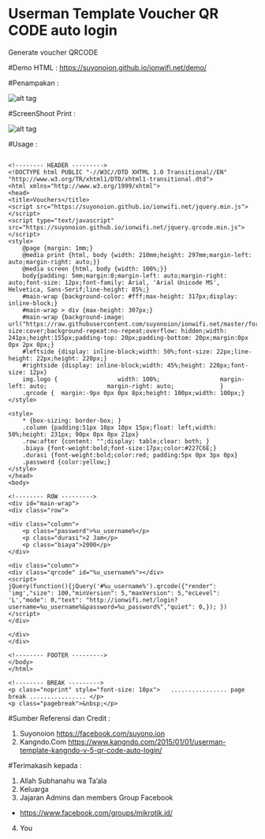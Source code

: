 # Userman Template Voucher QR CODE auto login
Generate voucher QRCODE

#Demo HTML : https://suyonoion.github.io/ionwifi.net/demo/

#Penampakan :

![alt tag](https://raw.githubusercontent.com/suyonoion/ionwifi.net/master/penampakan.png)

#ScreenShoot Print :

![alt tag](https://raw.githubusercontent.com/suyonoion/ionwifi.net/master/ss-print.png)

#Usage :
```

<!-------- HEADER ---------> 
<!DOCTYPE html PUBLIC "-//W3C//DTD XHTML 1.0 Transitional//EN" "http://www.w3.org/TR/xhtml1/DTD/xhtml1-transitional.dtd">
<html xmlns="http://www.w3.org/1999/xhtml">
<head>
<title>Vouchers</title>
<script src="https://suyonoion.github.io/ionwifi.net/jquery.min.js"></script>
<script type="text/javascript" src="https://suyonoion.github.io/ionwifi.net/jquery.qrcode.min.js"></script>
<style>
	@page {margin: 1mm;}
	@media print {html, body {width: 210mm;height: 297mm;margin-left: auto;margin-right: auto;}}
	@media screen {html, body {width: 100%;}}
	body{padding: 5mm;margin:0;margin-left: auto;margin-right: auto;font-size: 12px;font-family: Arial, 'Arial Unicode MS', Helvetica, Sans-Serif;line-height: 85%;}
	#main-wrap {background-color: #fff;max-height: 317px;display: inline-block;}
	#main-wrap > div {max-height: 307px;}
	#main-wrap {background-image: url("https://raw.githubusercontent.com/suyonoion/ionwifi.net/master/formlogin.png");background-size:cover;background-repeat:no-repeat;overflow: hidden;width: 241px;height:155px;padding-top: 20px;padding-bottom: 20px;margin:0px 0px 2px 0px;}
	#leftside {display: inline-block;width: 50%;font-size: 22px;line-height: 22px;height: 220px;}
	#rightside {display: inline-block;width: 45%;height: 220px;font-size: 12px}
	img.logo {                 width: 100%;                 margin-left: auto;                 margin-right: auto;             }
	.qrcode {  margin:-9px 0px 0px 8px;height: 100px;width: 100px;}
</style>

<style> 
	* {box-sizing: border-box; } 
	.column {padding:51px 10px 10px 15px;float: left;width: 50%;height: 231px; 90px 0px 0px 21px} 
	.row:after {content: "";display: table;clear: both; }  
	.biaya {font-weight:bold;font-size:17px;color:#227C6E;}  
	.durasi {font-weight:bold;color:red; padding:5px 0px 3px 0px} 
	.password {color:yellow;} 
</style> 
</head> 
<body>

<!-------- ROW ---------> 
<div id="main-wrap">
<div class="row">

<div class="column">
	<p class="password">%u_username%</p>
	<p class="durasi">2 Jam</p>
	<p class="biaya">2000</p>
</div>

<div class="column">
<div class="qrcode" id="%u_username%"></div>
<script> 
jQuery(function(){jQuery('#%u_username%').qrcode({"render": 'img',"size": 100,"minVersion": 5,"maxVersion": 5,"ecLevel": 'L',"mode": 0,"text": "http://ionwifi.net/login?username=%u_username%&password=%u_password%","quiet": 0,}); }) 
</script> 
</div> 

</div>
</div>

<!-------- FOOTER ---------> 
</body> 
</html>

<!-------- BREAK ---------> 
<p class="noprint" style="font-size: 10px">   ................ page break ................ </p>
<p class="pagebreak">&nbsp;</p>

```

#Sumber Referensi dan Credit :

1.	Suyonoion
https://facebook.com/suyono.ion
2.	Kangndo.Com
https://www.kangndo.com/2015/01/01/userman-template-kangndo-v-5-qr-code-auto-login/

#Terimakasih kepada :
1.	Allah Subhanahu wa Ta’ala
2.	Keluarga
3.	Jajaran Admins dan members Group Facebook 
-	https://www.facebook.com/groups/mikrotik.id/
4.	You



